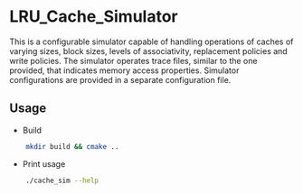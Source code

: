 # LRU_Cache_Simulator
This is a configurable simulator capable of handling operations of caches of varying sizes, block sizes, levels of associativity, replacement policies and write policies. The simulator operates trace files, similar to the one provided, that indicates memory access properties. Simulator configurations are provided in a separate configuration file. 

## Usage

- Build 
```bash
    mkdir build && cmake ..
```
- Print usage
```bash
    ./cache_sim --help
```
